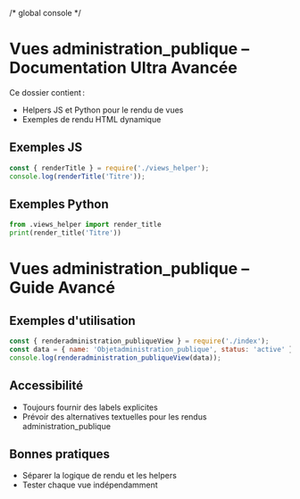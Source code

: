 /* global console */
# Vues administration_publique – Documentation Ultra Avancée

Ce dossier contient :
- Helpers JS et Python pour le rendu de vues
- Exemples de rendu HTML dynamique

## Exemples JS
```js
const { renderTitle } = require('./views_helper');
console.log(renderTitle('Titre'));
```

## Exemples Python
```python
from .views_helper import render_title
print(render_title('Titre'))
```

# Vues administration_publique – Guide Avancé

## Exemples d'utilisation

```js
const { renderadministration_publiqueView } = require('./index');
const data = { name: 'Objetadministration_publique', status: 'active' };
console.log(renderadministration_publiqueView(data));
```

## Accessibilité
- Toujours fournir des labels explicites
- Prévoir des alternatives textuelles pour les rendus administration_publique

## Bonnes pratiques
- Séparer la logique de rendu et les helpers
- Tester chaque vue indépendamment
